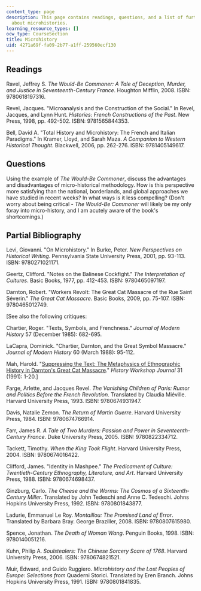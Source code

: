 ```yaml
---
content_type: page
description: This page contains readings, questions, and a list of further readings
  about microhistories.
learning_resource_types: []
ocw_type: CourseSection
title: Microhistory
uid: 4271a69f-fa09-2b77-a1ff-259560ecf130
---
```


Readings
--------

Ravel, Jeffrey S. _The Would-Be Commoner: A Tale of Deception, Murder, and Justice in Seventeenth-Century France_. Houghton Mifflin, 2008. ISBN: 9780618197316.

Revel, Jacques. "Microanalysis and the Construction of the Social." In Revel, Jacques, and Lynn Hunt. _Histories: French Constructions of the Past_. New Press, 1998, pp. 492-502. ISBN: 9781565844353.

Bell, David A. "Total History and Microhistory: The French and Italian Paradigms." In Kramer, Lloyd, and Sarah Maza. _A Companion to Western Historical Thought_. Blackwell, 2006, pp. 262-276. ISBN: 9781405149617.

Questions
---------

Using the example of _The Would-Be Commoner_, discuss the advantages and disadvantages of micro-historical methodology. How is this perspective more satisfying than the national, borderlands, and global approaches we have studied in recent weeks? In what ways is it less compelling? (Don't worry about being critical - _The Would-Be Commoner_ will likely be my only foray into micro-history, and I am acutely aware of the book's shortcomings.)

Partial Bibliography
--------------------

Levi, Giovanni. "On Microhistory." In Burke, Peter. _New Perspectives on Historical Writing_. Pennsylvania State University Press, 2001, pp. 93-113. ISBN: 9780271021171.

Geertz, Clifford. "Notes on the Balinese Cockfight." _The Interpretation of Cultures_. Basic Books, 1977, pp. 412-453. ISBN: 9780465097197.

Darnton, Robert. "Workers Revolt: The Great Cat Massacre of the Rue Saint Séverin." _The Great Cat Massacre_. Basic Books, 2009, pp. 75-107. ISBN: 9780465012749.

\[See also the following critiques:

Chartier, Roger. "Texts, Symbols, and Frenchness." _Journal of Modern History_ 57 (December 1985): 682-695.

LaCapra, Dominick. "Chartier, Darnton, and the Great Symbol Massacre." _Journal of Modern History_ 60 (March 1988): 95-112.

Mah, Harold. "[Suppressing the Text: The Metaphysics of Ethnographic History in Darnton's Great Cat Massacre](http://dx.doi.org/10.1093/hwj/31.1.1)." _History Workshop Journal_ 31 (1991): 1-20.\]

Farge, Arlette, and Jacques Revel. _The Vanishing Children of Paris: Rumor and Politics Before the French Revolution_. Translated by Claudia Miéville. Harvard University Press, 1993. ISBN: 9780674931947.

Davis, Natalie Zemon. _The Return of Martin Guerre_. Harvard University Press, 1984. ISBN: 9780674766914.

Farr, James R. _A Tale of Two Murders: Passion and Power in Seventeenth-Century France_. Duke University Press, 2005. ISBN: 9780822334712.

Tackett, Timothy. _When the King Took Flight_. Harvard University Press, 2004. ISBN: 9780674016422.

Clifford, James. "Identity in Mashpee." _The Predicament of Culture: Twentieth-Century Ethnography, Literature, and Art_. Harvard University Press, 1988. ISBN: 9780674698437.

Ginzburg, Carlo. _The Cheese and the Worms: The Cosmos of a Sixteenth-Century Miller_. Translated by John Tedeschi and Anne C. Tedeschi. Johns Hopkins University Press, 1992. ISBN: 9780801843877.

Ladurie, Emmanuel Le Roy. _Montaillou: The Promised Land of Error_. Translated by Barbara Bray. George Braziller, 2008. ISBN: 9780807615980.

Spence, Jonathan. _The Death of Woman Wang_. Penguin Books, 1998. ISBN: 9780140051216.

Kuhn, Philip A. _Soulstealers: The Chinese Sorcery Scare of 1768_. Harvard University Press, 2006. ISBN: 9780674821521.

Muir, Edward, and Guido Ruggiero. _Microhistory and the Lost Peoples of Europe: Selections from_ Quaderni Storici. Translated by Eren Branch. Johns Hopkins University Press, 1991. ISBN: 9780801841835.